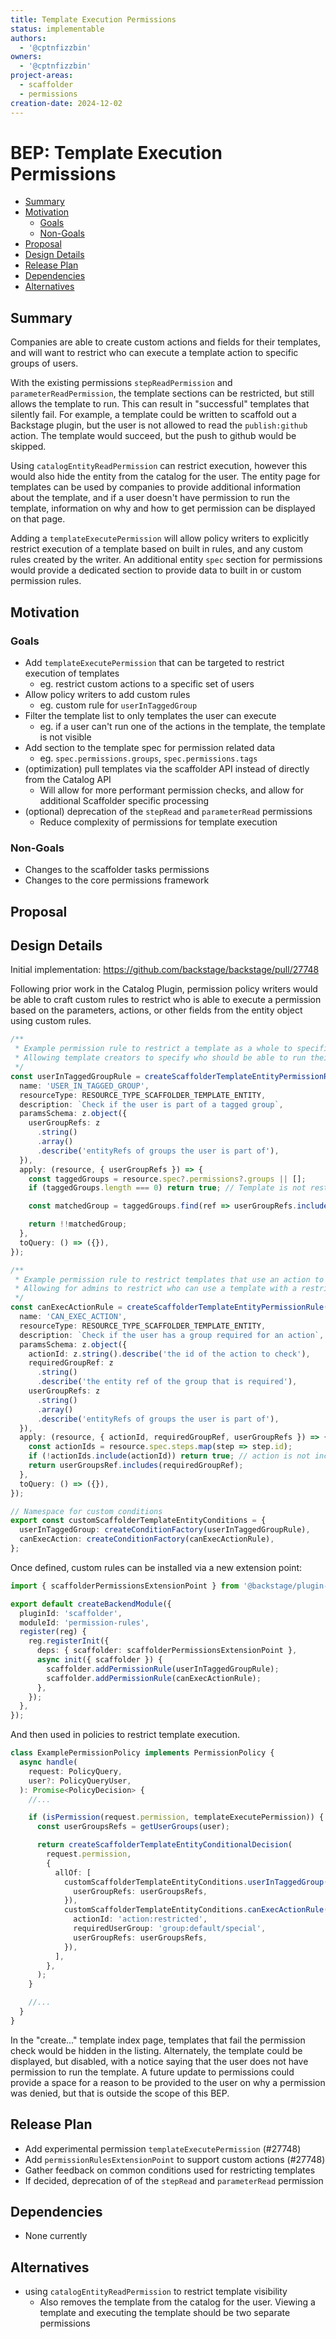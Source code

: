 ```yaml
---
title: Template Execution Permissions
status: implementable
authors:
  - '@cptnfizzbin'
owners:
  - '@cptnfizzbin'
project-areas:
  - scaffolder
  - permissions
creation-date: 2024-12-02
---
```


# BEP: Template Execution Permissions

- [Summary](#summary)
- [Motivation](#motivation)
  - [Goals](#goals)
  - [Non-Goals](#non-goals)
- [Proposal](#proposal)
- [Design Details](#design-details)
- [Release Plan](#release-plan)
- [Dependencies](#dependencies)
- [Alternatives](#alternatives)

## Summary

Companies are able to create custom actions and fields for their templates, and will want to restrict who can execute a
template action to specific groups of users.

With the existing permissions `stepReadPermission` and `parameterReadPermission`, the template sections can be
restricted, but still allows the template to run. This can result in "successful" templates that silently fail. For
example, a template could be written to scaffold out a Backstage plugin, but the user is not allowed to read the
`publish:github` action. The template would succeed, but the push to github would be skipped.

Using `catalogEntityReadPermission` can restrict execution, however this would also hide the entity from the catalog for
the user. The entity page for templates can be used by companies to provide additional information about the template,
and if a user doesn't have permission to run the template, information on why and how to get permission can be displayed
on that page.

Adding a `templateExecutePermission` will allow policy writers to explicitly restrict execution of a template based on
built in rules, and any custom rules created by the writer. An additional entity `spec` section for permissions would
provide a dedicated section to provide data to built in or custom permission rules.

## Motivation

### Goals

- Add `templateExecutePermission` that can be targeted to restrict execution of templates
  - eg. restrict custom actions to a specific set of users
- Allow policy writers to add custom rules
  - eg. custom rule for `userInTaggedGroup`
- Filter the template list to only templates the user can execute
  - eg. if a user can't run one of the actions in the template, the template is not visible
- Add section to the template spec for permission related data
  - eg. `spec.permissions.groups`, `spec.permissions.tags`
- (optimization) pull templates via the scaffolder API instead of directly from the Catalog API
  - Will allow for more performant permission checks, and allow for additional Scaffolder specific processing
- (optional) deprecation of the `stepRead` and `parameterRead` permissions
  - Reduce complexity of permissions for template execution

### Non-Goals

- Changes to the scaffolder tasks permissions
- Changes to the core permissions framework

## Proposal

## Design Details

Initial implementation: https://github.com/backstage/backstage/pull/27748

Following prior work in the Catalog Plugin, permission policy writers would be able to craft custom rules to restrict
who is able to execute a permission based on the parameters, actions, or other fields from the entity object using
custom
rules.

```ts title="packages/backend/src/extensions/scaffolderPermissionRules.ts"
/**
 * Example permission rule to restrict a template as a whole to specific user groups
 * Allowing template creators to specify who should be able to run their template
 */
const userInTaggedGroupRule = createScaffolderTemplateEntityPermissionRule({
  name: 'USER_IN_TAGGED_GROUP',
  resourceType: RESOURCE_TYPE_SCAFFOLDER_TEMPLATE_ENTITY,
  description: `Check if the user is part of a tagged group`,
  paramsSchema: z.object({
    userGroupRefs: z
      .string()
      .array()
      .describe('entityRefs of groups the user is part of'),
  }),
  apply: (resource, { userGroupRefs }) => {
    const taggedGroups = resource.spec?.permissions?.groups || [];
    if (taggedGroups.length === 0) return true; // Template is not restricted to any groups

    const matchedGroup = taggedGroups.find(ref => userGroupRefs.includes(ref));

    return !!matchedGroup;
  },
  toQuery: () => ({}),
});

/**
 * Example permission rule to restrict templates that use an action to specific user groups
 * Allowing for admins to restrict who can use a template with a restricted custom action.
 */
const canExecActionRule = createScaffolderTemplateEntityPermissionRule({
  name: 'CAN_EXEC_ACTION',
  resourceType: RESOURCE_TYPE_SCAFFOLDER_TEMPLATE_ENTITY,
  description: `Check if the user has a group required for an action`,
  paramsSchema: z.object({
    actionId: z.string().describe('the id of the action to check'),
    requiredGroupRef: z
      .string()
      .describe('the entity ref of the group that is required'),
    userGroupRefs: z
      .string()
      .array()
      .describe('entityRefs of groups the user is part of'),
  }),
  apply: (resource, { actionId, requiredGroupRef, userGroupRefs }) => {
    const actionIds = resource.spec.steps.map(step => step.id);
    if (!actionIds.include(actionId)) return true; // action is not included in template
    return userGroupsRef.includes(requiredGroupRef);
  },
  toQuery: () => ({}),
});

// Namespace for custom conditions
export const customScaffolderTemplateEntityConditions = {
  userInTaggedGroup: createConditionFactory(userInTaggedGroupRule),
  canExecAction: createConditionFactory(canExecActionRule),
};
```

Once defined, custom rules can be installed via a new extension point:

```ts title="packages/backend/src/extensions/scaffolderPermissionRules.ts"
import { scaffolderPermissionsExtensionPoint } from '@backstage/plugin-scaffolder-node/alpha';

export default createBackendModule({
  pluginId: 'scaffolder',
  moduleId: 'permission-rules',
  register(reg) {
    reg.registerInit({
      deps: { scaffolder: scaffolderPermissionsExtensionPoint },
      async init({ scaffolder }) {
        scaffolder.addPermissionRule(userInTaggedGroupRule);
        scaffolder.addPermissionRule(canExecActionRule);
      },
    });
  },
});
```

And then used in policies to restrict template execution.

```ts title="packages/backend/src/extensions/permissionsPolicyExtension.ts"
class ExamplePermissionPolicy implements PermissionPolicy {
  async handle(
    request: PolicyQuery,
    user?: PolicyQueryUser,
  ): Promise<PolicyDecision> {
    //...

    if (isPermission(request.permission, templateExecutePermission)) {
      const userGroupsRefs = getUserGroups(user);

      return createScaffolderTemplateEntityConditionalDecision(
        request.permission,
        {
          allOf: [
            customScaffolderTemplateEntityConditions.userInTaggedGroup({
              userGroupRefs: userGroupsRefs,
            }),
            customScaffolderTemplateEntityConditions.canExecActionRule({
              actionId: 'action:restricted',
              requiredUserGroup: 'group:default/special',
              userGroupRefs: userGroupsRefs,
            }),
          ],
        },
      );
    }

    //...
  }
}
```

In the "create..." template index page, templates that fail the permission check would be hidden in the listing.
Alternately, the template could be displayed, but disabled, with a notice saying that the user does not have permission
to run the template. A future update to permissions could provide a space for a reason to be provided to the user on why
a permission was denied, but that is outside the scope of this BEP.

## Release Plan

- Add experimental permission `templateExecutePermission` (#27748)
- Add `permissionRulesExtensionPoint` to support custom actions (#27748)
- Gather feedback on common conditions used for restricting templates
- If decided, deprecation of of the `stepRead` and `parameterRead` permission

## Dependencies

- None currently

## Alternatives

- using `catalogEntityReadPermission` to restrict template visibility
  - Also removes the template from the catalog for the user. Viewing a
    template and executing the template should be two separate permissions
